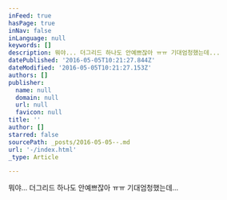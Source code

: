 ```yaml
---
inFeed: true
hasPage: true
inNav: false
inLanguage: null
keywords: []
description: 뭐야... 더그리드 하나도 안예쁘잖아 ㅠㅠ 기대엄청했는데...
datePublished: '2016-05-05T10:21:27.844Z'
dateModified: '2016-05-05T10:21:27.153Z'
authors: []
publisher:
  name: null
  domain: null
  url: null
  favicon: null
title: ''
author: []
starred: false
sourcePath: _posts/2016-05-05--.md
url: '-/index.html'
_type: Article

---
```

뭐야... 더그리드 하나도 안예쁘잖아 ㅠㅠ 기대엄청했는데...